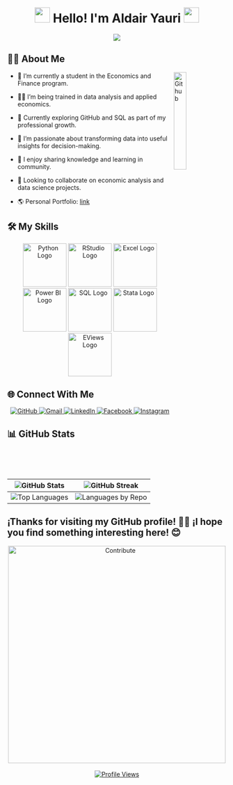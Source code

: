 <h1 align="center"><img src="https://media.giphy.com/media/hvRJCLFzcasrR4ia7z/giphy.gif" width="35"> Hello! I'm <b>Aldair Yauri</b> <img src="https://media.giphy.com/media/hvRJCLFzcasrR4ia7z/giphy.gif" width="35"></h1>

<p align="center">
  <a href="https://github.com/DenverCoder1/readme-typing-svg">
    <img src="https://readme-typing-svg.herokuapp.com?font=Fira+Code&color=000000&size=24&center=true&vCenter=true&width=500&lines=💼+Economist;📊+Data+Analyst;📁+Project+Management;🚀+Always+Learning!">
  </a>
</p>

## 👨‍💻 About Me  

<img width="24%" align="right" alt="Github" src="https://media.giphy.com/media/M9gbBd9nbDrOTu1Mqx/giphy.gif" />

- 💚 I’m currently a student in the Economics and Finance program.

- 🧑‍🎓 I’m being trained in data analysis and applied economics.

- 🌱 Currently exploring GitHub and SQL as part of my professional growth.

- 👋 I’m passionate about transforming data into useful insights for decision-making.

- 💬 I enjoy sharing knowledge and learning in community.

- 👯 Looking to collaborate on economic analysis and data science projects.

- 🌎 Personal Portfolio: [link](https://sites.google.com/view/aldairyauri-portafolio/inicio)

## 🛠️ My Skills

<div align="center">

  <!-- Python -->
  <img src="https://images.vexels.com/media/users/3/166477/isolated/lists/9bb722f0e85ddbc1ce0f064534fd2311-icono-del-lenguaje-de-programacion-python.png" alt="Python Logo" width="100"/>

  <!-- RStudio -->
  <img src="https://res.cloudinary.com/dqlkl1lsk/image/upload/v1749756365/R-studio_ucx76s.png" alt="RStudio Logo" width="100"/>

  <!-- Excel -->
  <img src="https://res.cloudinary.com/dqlkl1lsk/image/upload/v1749756962/excel_1_rbotkz.png" alt="Excel Logo" width="100"/>

  <!-- Power BI -->
  <img src="https://res.cloudinary.com/dqlkl1lsk/image/upload/v1749756962/power_1_xzidiv.png" alt="Power BI Logo" width="100"/>

  <!-- SQL -->
  <img src="https://res.cloudinary.com/dqlkl1lsk/image/upload/v1749756962/sql_1_ffyllp.png" alt="SQL Logo" width="100"/>

  <!-- Stata -->
  <img src="https://res.cloudinary.com/dqlkl1lsk/image/upload/v1749757308/stata_obksjb.png" alt="Stata Logo" width="100"/>

  <!-- EViews -->
  <img src="https://res.cloudinary.com/dqlkl1lsk/image/upload/v1749756963/eviews_1_ndyzos.png" alt="EViews Logo" width="100"/>

</div>

## 🌐 Connect With Me

<div align="center">

  <a href="https://github.com/Aldair2612" target="_blank">
    <img src="https://img.shields.io/badge/GitHub-100000?style=for-the-badge&logo=github&logoColor=white" alt="GitHub">
  </a>

  <a href="mailto:yaurialdair@gmail.com" target="_blank">
    <img src="https://img.shields.io/badge/Gmail-D14836?style=for-the-badge&logo=gmail&logoColor=white" alt="Gmail">
  </a>

  <a href="https://www.linkedin.com/in/aldair-jesus-yauri-altamirano-0188b3294/" target="_blank">
    <img src="https://img.shields.io/badge/LinkedIn-0077B5?style=for-the-badge&logo=linkedin&logoColor=white" alt="LinkedIn">
  </a>

  <a href="https://www.facebook.com/profile.php?id=61576781705466" target="_blank">
    <img src="https://img.shields.io/badge/Facebook-1877F2?style=for-the-badge&logo=facebook&logoColor=white" alt="Facebook">
  </a>

  <a href="https://www.instagram.com/aldair_yauri_26" target="_blank">
    <img src="https://img.shields.io/badge/Instagram-E4405F?style=for-the-badge&logo=instagram&logoColor=white" alt="Instagram">
  </a>

</div>

## 📊 **GitHub Stats**

| ![GitHub Stats](https://github-readme-stats.vercel.app/api?username=Aldair2612&show_icons=true&theme=tokyonight) | ![GitHub Streak](https://github-readme-streak-stats.herokuapp.com/?user=Aldair2612&theme=tokyonight) |
| --- | --- |
| ![Top Languages](https://github-readme-stats.vercel.app/api/top-langs/?username=Aldair2612&theme=tokyonight) | ![Languages by Repo](https://github-profile-summary-cards.vercel.app/api/cards/repos-per-language?username=Aldair2612&theme=radical) |



## ¡Thanks for visiting my GitHub profile! 👨‍💻 ¡I hope you find something interesting here! 😊

<div align="center">
  <img src="https://i.pinimg.com/originals/f3/b9/e5/f3b9e509a32fbf25a3529c4f4b6f2441.gif" alt="Contribute" width="500" />
</div>


<br>

<div align="center">
  <a href="https://github.com/Aldair2612">
    <img src="https://komarev.com/ghpvc/?username=Aldair2612&label=Profile%20Views&color=blueviolet&style=for-the-badge" alt="Profile Views" />
  </a>
</div>
